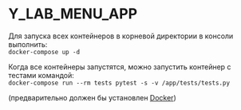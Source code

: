 # Y_LAB_MENU_APP
Для запуска всех контейнеров в корневой директории в консоли выполнить:<br>
`docker-compose up -d`<br>

Когда все контейнеры запустятся, можно запустить контейнер с тестами командой:<br>
`docker-compose run --rm tests pytest -s -v /app/tests/tests.py`<br>

(предварительно должен бы установлен <a href="https://www.docker.com/">Docker<a>)
